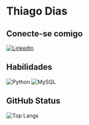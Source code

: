 #   Thiago Dias
##  Conecte-se comigo
[![LinkedIn](https://img.shields.io/badge/LinkedIn-0077B5?style=for-the-badge&logo=linkedin&logoColor=white)](https://www.linkedin.com/in/tdiasnet/)

##  Habilidades

![Python](https://img.shields.io/badge/python-3670A0?style=for-the-badge&logo=python&logoColor=ffdd54)
![MySQL](https://img.shields.io/badge/MySQL-00000F?style=for-the-badge&logo=mysql&logoColor=white)

##  GitHub Status

![Top Langs](https://github-readme-stats-git-masterrstaa-rickstaa.vercel.app/api/top-langs/?username=tarcisioallyson&layout=compact&bg_color=000&border_color=30A3DC&title_color=E94D5F&text_color=FFF)